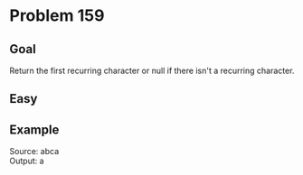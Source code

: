 # Problem 159

## Goal

Return the first recurring character or null if there isn't a recurring character.

## Easy

## Example

Source: abca<br>
Output: a
